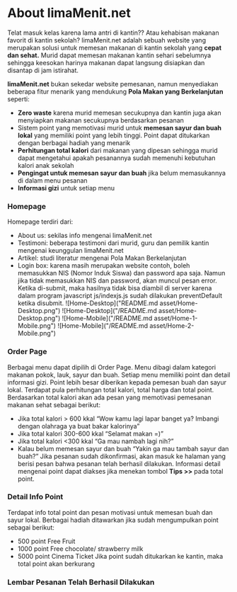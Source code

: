 # About limaMenit.net

Telat masuk kelas karena lama antri di kantin?? Atau kehabisan makanan favorit di kantin sekolah? limaMenit.net adalah sebuah website yang merupakan solusi untuk memesan makanan di kantin sekolah yang **cepat dan sehat.** Murid dapat memesan makanan kantin sehari sebelumnya sehingga keesokan harinya makanan dapat langsung disiapkan dan disantap di jam istirahat.

**limaMenit.net** bukan sekedar website pemesanan, namun menyediakan beberapa fitur menarik yang mendukung **Pola Makan yang Berkelanjutan** seperti:
+ __Zero waste__ karena murid memesan secukupnya dan kantin juga akan menyiapkan makanan secukupnya berdasarkan pesanan
+ Sistem point yang memotivasi murid untuk __memesan sayur dan buah lokal__ yang memiliki point yang lebih tinggi. Point dapat ditukarkan dengan berbagai hadiah yang menarik
+ __Perhitungan  total kalori__ dari makanan yang dipesan sehingga murid dapat mengetahui apakah pesanannya sudah memenuhi kebutuhan kalori anak sekolah
+ __Pengingat untuk memesan sayur dan buah__ jika belum memasukannya di dalam menu pesanan
+ __Informasi gizi__ untuk setiap menu

### Homepage
Homepage terdiri dari:
+ About us: sekilas info mengenai limaMenit.net
+ Testimoni: beberapa testimoni dari murid, guru dan pemilik kantin mengenai keunggulan limaMenit.net
+ Artikel: studi literatur mengenai Pola Makan Berkelanjutan
+ Login box: karena masih merupakan website contoh, boleh memasukkan NIS (Nomor Induk Siswa) dan password apa saja. Namun jika tidak memasukkan NIS dan password, akan muncul pesan error. Ketika di-submit, maka hasilnya tidak bisa diambil di server karena dalam program javascript js/indexjs.js sudah dilakukan preventDefault ketika disubmit.
![Home-Desktop]("README.md asset/Home-Desktop.png")
![Home-Desktop]("/README.md asset/Home-Desktop.png")
![Home-Mobile]("/README.md asset/Home-1-Mobile.png")
![Home-Mobile]("/README.md asset/Home-2-Mobile.png")

### Order Page
Berbagai menu dapat dipilih di Order Page. Menu dibagi dalam kategori makanan pokok, lauk, sayur dan buah. Setiap menu memiliki point dan detail informasi gizi. Point lebih besar diberikan kepada pemesan buah dan sayur lokal. Terdapat pula perhitungan total kalori, total harga dan total point. 
Berdasarkan total kalori akan ada pesan yang memotivasi pemesanan makanan sehat sebagai berikut:
+ Jika total kalori > 600 kkal
  “Wow kamu lagi lapar banget ya? Imbangi dengan olahraga ya buat bakar kalorinya”
+ Jika total kalori 300-600 kkal
  “Selamat makan =)”
+ Jika total kalori <300 kkal
  “Ga mau nambah lagi nih?”
+ Kalau belum memesan sayur dan buah
  “Yakin ga mau tambah sayur dan buah?”
Jika pesanan sudah dikonfirmasi, akan masuk ke halaman yang berisi pesan bahwa pesanan telah berhasil dilakukan.
Informasi detail mengenai point dapat diakses jika menekan tombol **Tips >>** pada total point.

### Detail Info Point
Terdapat info total point dan pesan motivasi untuk memesan buah dan sayur lokal.
Berbagai hadiah ditawarkan jika sudah mengumpulkan point sebagai berikut:
+ 500 point Free Fruit
+ 1000 point Free chocolate/ strawberry milk
+ 5000 point Cinema Ticket
Jika point sudah ditukarkan ke kantin, maka total point akan berkurang

### Lembar Pesanan Telah Berhasil Dilakukan
